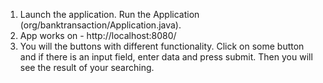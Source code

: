 1. Launch the application. Run the Application (org/banktransaction/Application.java).
2. App works on - http://localhost:8080/
3. You will the buttons with different functionality. Click on some button and if there is an input field, enter data and press submit. Then you will see the result of your searching.

